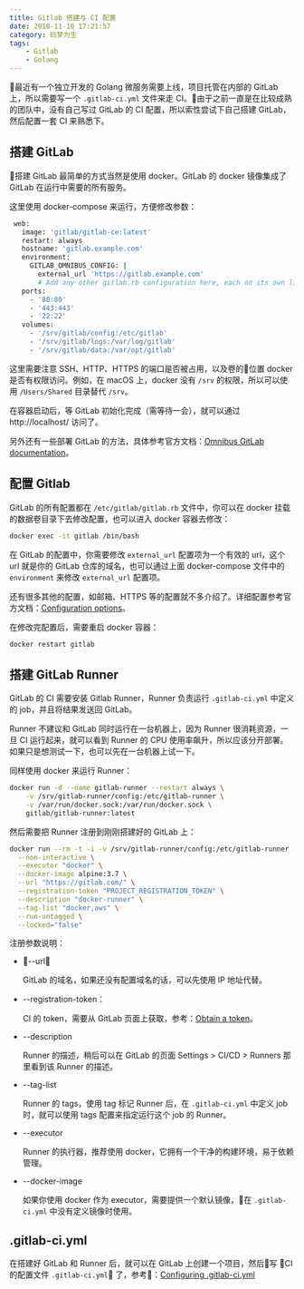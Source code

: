 ```yaml
---
title: Gitlab 搭建与 CI 配置
date: 2018-11-10 17:21:57
category: 码梦为生
tags:
    - Gitlab
    - Golang
---
```


最近有一个独立开发的 Golang 微服务需要上线，项目托管在内部的 GitLab 上，所以需要写一个 `.gitlab-ci.yml` 文件来走 CI。由于之前一直是在比较成熟的团队中，没有自己写过 GitLab 的 CI 配置，所以索性尝试下自己搭建 GitLab，然后配置一套 CI 来熟悉下。

<!--more-->

## 搭建 GitLab

搭建 GitLab 最简单的方式当然是使用 docker。GitLab 的 docker 镜像集成了 GitLab 在运行中需要的所有服务。

这里使用 docker-compose 来运行，方便修改参数：

```sh
 web:
   image: 'gitlab/gitlab-ce:latest'
   restart: always
   hostname: 'gitlab.example.com'
   environment:
     GITLAB_OMNIBUS_CONFIG: |
       external_url 'https://gitlab.example.com'
       # Add any other gitlab.rb configuration here, each on its own line
   ports:
     - '80:80'
     - '443:443'
     - '22:22'
   volumes:
     - '/srv/gitlab/config:/etc/gitlab'
     - '/srv/gitlab/logs:/var/log/gitlab'
     - '/srv/gitlab/data:/var/opt/gitlab'
```

这里需要注意 SSH、HTTP、HTTPS 的端口是否被占用，以及卷的位置 docker 是否有权限访问。例如，在 macOS 上，docker 没有 `/srv` 的权限，所以可以使用 `/Users/Shared` 目录替代 `/srv`。

在容器启动后，等 GitLab 初始化完成（需等待一会），就可以通过  http://localhost/ 访问了。

另外还有一些部署 GitLab 的方法，具体参考官方文档：[Omnibus GitLab documentation](https://docs.gitlab.com/omnibus/README.html)。

## 配置 Gitlab

GitLab 的所有配置都在 `/etc/gitlab/gitlab.rb` 文件中，你可以在 docker 挂载的数据卷目录下去修改配置，也可以进入 docker 容器去修改：

```sh
docker exec -it gitlab /bin/bash
```

在 GitLab 的配置中，你需要修改 `external_url` 配置项为一个有效的 url，这个 url 就是你的 GitLab 仓库的域名，也可以通过上面 docker-compose 文件中的 `environment` 来修改 `external_url` 配置项。

还有很多其他的配置，如邮箱、HTTPS 等的配置就不多介绍了。详细配置参考官方文档：[Configuration options](https://docs.gitlab.com/omnibus/settings/configuration.html)。

在修改完配置后，需要重启 docker 容器：

```sh
docker restart gitlab
```

## 搭建 GitLab Runner

GitLab 的 CI 需要安装 Gitlab Runner，Runner 负责运行 `.gitlab-ci.yml` 中定义的 job，并且将结果发送回 GitLab。

Runner 不建议和 GitLab 同时运行在一台机器上，因为 Runner 很消耗资源，一旦 CI 运行起来，就可以看到 Runner 的 CPU 使用率飙升，所以应该分开部署。如果只是想测试一下，也可以先在一台机器上试一下。

同样使用 docker 来运行 Runner：

```sh
docker run -d --name gitlab-runner --restart always \
	-v /srv/gitlab-runner/config:/etc/gitlab-runner \
	-v /var/run/docker.sock:/var/run/docker.sock \
	gitlab/gitlab-runner:latest
```

然后需要把 Runner 注册到刚刚搭建好的 GitLab 上：

```sh
docker run --rm -t -i -v /srv/gitlab-runner/config:/etc/gitlab-runner --name gitlab-runner gitlab/gitlab-runner register \
  --non-interactive \
  --executor "docker" \
  --docker-image alpine:3.7 \
  --url "https://gitlab.com/" \
  --registration-token "PROJECT_REGISTRATION_TOKEN" \
  --description "docker-runner" \
  --tag-list "docker,aws" \
  --run-untagged \
  --locked="false"
```

注册参数说明：

- --url：

	GitLab 的域名，如果还没有配置域名的话，可以先使用 IP 地址代替。

- --registration-token：

	CI 的 token，需要从 GitLab 页面上获取，参考：[Obtain a token](https://docs.gitlab.com/ee/ci/runners/)。

- --description

	Runner 的描述，稍后可以在 GitLab 的页面 Settings > CI/CD > Runners 那里看到该 Runner 的描述。

- --tag-list

	Runner 的 tags，使用 tag 标记 Runner 后，在 `.gitlab-ci.yml` 中定义 job 时，就可以使用 tags 配置来指定运行这个 job 的 Runner。

- --executor

	Runner 的执行器，推荐使用 docker，它拥有一个干净的构建环境，易于依赖管理。

- --docker-image

	如果你使用 docker 作为 executor，需要提供一个默认镜像，在 `.gitlab-ci.yml` 中没有定义镜像时使用。

## .gitlab-ci.yml

在搭建好 GitLab 和 Runner 后，就可以在 GitLab 上创建一个项目，然后写 CI 的配置文件 `.gitlab-ci.yml` 了，参考：[Configuring .gitlab-ci.yml](https://docs.gitlab.com/ee/ci/yaml/README.html)